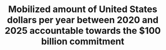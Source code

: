 ---
title: >-
  Mobilized  amount  of  United  States  dollars  per  year  between  2020  and  2025  accountable  towards  the  $100  billion  commitment
permalink: /13-a-1/
sdg_goal: 13
layout: indicator
indicator: 13.a.1
indicator_variable: null
graph: null
graph_type_description: null
graph_status_notes: redline
variable_description: null
variable_notes: null
un_designated_tier: '3'
un_custodial_agency: 'UNFCCC,  OECD  (Partnering  Agencies:  UNEP)'
target_id: 13.a
has_metadata: false
goal_meta_link: 'http://unstats.un.org/sdgs/files/metadata-compilation/Metadata-Goal-13.pdf'
goal_meta_link_page: 13
indicator_name: >-
  Mobilized  amount  of  United  States  dollars  per  year  between  2020  and  2025  accountable  towards  the  $100  billion  commitment
target: >-
  Implement  the  commitment  undertaken  by  developed-country  parties  to  the  United  Nations  Framework  Convention  on  Climate  Change  to  a  goal  of  mobilizing  jointly  $100  billion  annually  by  2020  from  all  sources  to  address  the  needs  of  developing  countries  in  the  context  of  meaningful  mitigation  actions  and  transparency  on  implementation  and  fully  operationalize  the  Green  Climate  Fund  through  its  capitalization  as  soon  as  possible.
source_title: null
source_notes: null
published: true
comments_and_limitations: Under  review.  

---